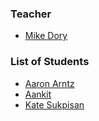 ### Teacher

* [Mike Dory](http://github.com/mikedory)

### List of Students

* [Aaron Arntz](http://github.com/arntzy)
* [Aankit](https://github.com/aankit)
* [Kate Sukpisan](https://github.com/katevisuth)

